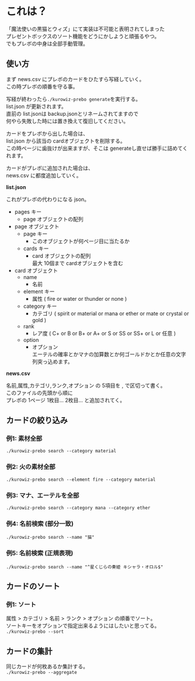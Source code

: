 # これは？
「魔法使いの黒猫とウィズ」にて実装は不可能と表明されてしまった  
プレゼントボックスのソート機能をどうにかしようと頑張るやつ。  
でもプレボの中身は全部手動管理。

## 使い方
まず news.csv にプレボのカードをひたすら写経していく。  
この時プレボの順番を守る事。  

写経が終わったら`./kurowiz-prebo generate`を実行する。  
list.json が更新されます。  
直前の list.jsonは backup.jsonとリネームされてますので  
何やら失敗した時には置き換えて復旧してください。

カードをプレボから出した場合は、  
list.json から該当の cardオブジェクトを削除する。  
この時ページに歯抜けが出来ますが、そこは generateし直せば勝手に詰めてくれます。

カードがプレボに追加された場合は、  
news.csv に都度追加していく。


**list.json**

これがプレボの代わりになる json。

* pages キー
  * page オブジェクトの配列
* page オブジェクト
  * page キー
    * このオブジェクトが何ページ目に当たるか
  * cards キー
    * card オブジェクトの配列  
    最大 10個まで cardオブジェクトを含む
* card オブジェクト
  * name
    * 名前
  * element キー
    * 属性 ( fire or water or thunder or none )
  * category キー
    * カテゴリ ( spirit or material or mana or ether or mate or crystal or gold )
  * rank
    * レア度 ( C+ or B or B+ or A+ or S or SS or SS+ or L or 任意 )
  * option
    * オプション  
    エーテルの確率とかマナの加算数とか何ゴールドかとか任意の文字列突っ込めます。
  
**news.csv**

名前,属性,カテゴリ,ランク,オプション の 5項目を , で区切って書く。  
このファイルの先頭から順に  
プレボの 1ページ 1枚目... 2枚目... と追加されてく。

## カードの絞り込み

### 例1: 素材全部
`./kurowiz-prebo search --category material`

### 例2: 火の素材全部
`./kurowiz-prebo search --element fire --category material`

### 例3: マナ、エーテルを全部
`./kurowiz-prebo search --category mana --category ether`

### 例4: 名前検索 (部分一致)
`./kurowiz-prebo search --name "猫"`

### 例5: 名前検索 (正規表現)
`./kurowiz-prebo search --name "^星くじらの奏姫 キシャラ・オロル$"`

## カードのソート

### 例1: ソート
属性 > カテゴリ > 名前 > ランク > オプション の順番でソート。  
ソートキーをオプションで指定出来るようにはしたいと思ってる。  
`./kurowiz-prebo --sort`

## カードの集計
同じカードが何枚あるか集計する。  
`./kurowiz-prebo --aggregate`
